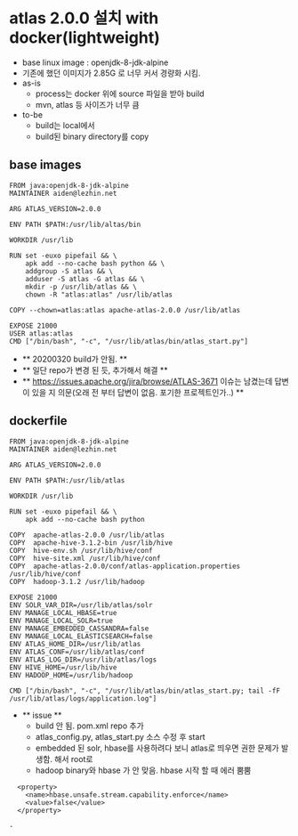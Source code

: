 # atlas 2.0.0 설치 with docker(lightweight)

- base linux image : openjdk-8-jdk-alpine
- 기존에 했던 이미지가 2.85G 로 너무 커서 경량화 시킴.
- as-is 
  - process는 docker 위에 source 파일을 받아 build
  - mvn, atlas 등 사이즈가 너무 큼
- to-be
  - build는 local에서 
  - build된 binary directory를 copy


## base images
```
FROM java:openjdk-8-jdk-alpine
MAINTAINER aiden@lezhin.net

ARG ATLAS_VERSION=2.0.0

ENV PATH $PATH:/usr/lib/altas/bin

WORKDIR /usr/lib

RUN set -euxo pipefail && \
    apk add --no-cache bash python && \
    addgroup -S atlas && \
    adduser -S atlas -G atlas && \
    mkdir -p /usr/lib/atlas && \
    chown -R "atlas:atlas" /usr/lib/atlas

COPY --chown=atlas:atlas apache-atlas-2.0.0 /usr/lib/atlas

EXPOSE 21000
USER atlas:atlas
CMD ["/bin/bash", "-c", "/usr/lib/atlas/bin/atlas_start.py"]

```

- ** 20200320 build가 안됨. **
- ** 일단 repo가 변경 된 듯, 추가해서 해결 **
- ** https://issues.apache.org/jira/browse/ATLAS-3671 이슈는 남겼는데 답변이 있을 지 의문(오래 전 부터 답변이 없음. 포기한 프로젝트인가..) **


## dockerfile
```
FROM java:openjdk-8-jdk-alpine
MAINTAINER aiden@lezhin.net

ARG ATLAS_VERSION=2.0.0

ENV PATH $PATH:/usr/lib/atlas

WORKDIR /usr/lib

RUN set -euxo pipefail && \
    apk add --no-cache bash python

COPY  apache-atlas-2.0.0 /usr/lib/atlas
COPY  apache-hive-3.1.2-bin /usr/lib/hive
COPY  hive-env.sh /usr/lib/hive/conf
COPY  hive-site.xml /usr/lib/hive/conf
COPY  apache-atlas-2.0.0/conf/atlas-application.properties /usr/lib/hive/conf
COPY  hadoop-3.1.2 /usr/lib/hadoop

EXPOSE 21000
ENV SOLR_VAR_DIR=/usr/lib/atlas/solr
ENV MANAGE_LOCAL_HBASE=true
ENV MANAGE_LOCAL_SOLR=true
ENV MANAGE_EMBEDDED_CASSANDRA=false
ENV MANAGE_LOCAL_ELASTICSEARCH=false
ENV ATLAS_HOME_DIR=/usr/lib/atlas
ENV ATLAS_CONF=/usr/lib/atlas/conf
ENV ATLAS_LOG_DIR=/usr/lib/atlas/logs
ENV HIVE_HOME=/usr/lib/hive
ENV HADOOP_HOME=/usr/lib/hadoop

CMD ["/bin/bash", "-c", "/usr/lib/atlas/bin/atlas_start.py; tail -fF /usr/lib/atlas/logs/application.log"]
```

- ** issue **
	- build 안 됨. pom.xml repo 추가
	- atlas_config.py, atlas_start.py 소스 수정 후 start 
	- embedded 된 solr, hbase를 사용하려다 보니 atlas로 띄우면 권한 문제가 발생함. 해서 root로
	- hadoop binary와 hbase 가 안 맞음. hbase 시작 할 때 에러 뿜뿜
```
  <property>
    <name>hbase.unsafe.stream.capability.enforce</name>
    <value>false</value>
  </property>
```
	- 

